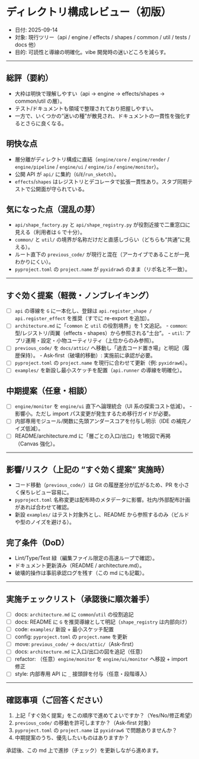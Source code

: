 # ディレクトリ構成レビュー（初版）

- 日付: 2025-09-14
- 対象: 現行ツリー（api / engine / effects / shapes / common / util / tests / docs 他）
- 目的: 可読性と導線の明確化。vibe 開発時の迷いどころを減らす。

---

## 総評（要約）
- 大枠は明快で理解しやすい（api → engine → effects/shapes → common/util の層）。
- テスト/ドキュメントも領域で整理されており把握しやすい。
- 一方で、いくつかの“迷いの種”が散見され、ドキュメントの一貫性を強化するとさらに良くなる。

## 明快な点
- 層分離がディレクトリ構成に直結（`engine/core` / `engine/render` / `engine/pipeline` / `engine/ui` / `engine/io` / `engine/monitor`）。
- 公開 API が `api/` に集約（`G`/`E`/`run_sketch`）。
- `effects`/`shapes` はレジストリとデコレータで拡張一貫性あり。スタブ同期テストで公開面が守られている。

## 気になった点（混乱の芽）
- `api/shape_factory.py` と `api/shape_registry.py` が役割近接で二重窓口に見える（利用者は `G` で十分）。
- `common/` と `util/` の境界が名称だけだと直感しづらい（どちらも“共通”に見える）。
- ルート直下の `previous_code/` が現行と混在（アーカイブであることが一見わかりにくい）。
- `pyproject.toml` の `project.name` が `pyxidraw5` のまま（リポ名と不一致）。

---

## すぐ効く提案（軽微・ノンブレイキング）
- [ ] `api` の導線を `G` に一本化し、登録は `api.register_shape / api.register_effect` を推奨（すでに re-export を追加）。
- [ ] `architecture.md` に「`common` と `util` の役割境界」を 1 文追記。
      - `common`: 型/レジストリ/両翼（effects・shapes）から参照される“土台”。
      - `util`: アプリ運用・設定・小物ユーティリティ（上位からのみ参照）。
- [ ] `previous_code/` を `docs/attic/` へ移動し「過去コード置き場」と明記（履歴保持）。
      - Ask-first（破壊的移動）: 実施前に承認が必要。
- [ ] `pyproject.toml` の `project.name` を現行に合わせて更新（例: `pyxidraw6`）。
- [ ] `examples/` を新設し最小スケッチを配置（`api.runner` の導線を明確化）。

## 中期提案（任意・相談）
- [ ] `engine/monitor` を `engine/ui` 直下へ論理統合（UI 系の探索コスト低減）。
      - 影響小。ただし import パス変更が発生するため移行ガイドが必要。
- [ ] 内部専用モジュール/関数に先頭アンダースコアを付与し明示（IDE の補完ノイズ低減）。
- [ ] README/architecture.md に「層ごとの入口/出口」を1枚図で再掲（Canvas 強化）。

---

## 影響/リスク（上記の “すぐ効く提案” 実施時）
- コード移動（`previous_code/`）は Git の履歴差分が広がるため、PR を小さく保ちレビュー容易に。
- `pyproject.toml` 名称変更は配布時のメタデータに影響。社内/外部配布計画があれば合わせて確認。
- 新設 `examples/` はテスト対象外とし、README から参照するのみ（ビルドや型のノイズを避ける）。

## 完了条件（DoD）
- Lint/Type/Test 緑（編集ファイル限定の高速ループで確認）。
- ドキュメント更新済み（README / architecture.md）。
- 破壊的操作は事前承認ログを残す（この md にも記載）。

---

## 実施チェックリスト（承認後に順次着手）
- [ ] docs: `architecture.md` に `common`/`util` の役割追記
- [ ] docs: README に `G` を推奨導線として明記（`shape_registry` は内部向け）
- [ ] code: `examples/` 新設 + 最小スケッチ配置
- [ ] config: `pyproject.toml` の `project.name` を更新
- [ ] move: `previous_code/` → `docs/attic/`（Ask-first）
- [ ] docs: `architecture.md` に入口/出口の図を追記（任意）
- [ ] refactor: （任意）`engine/monitor` を `engine/ui/monitor` へ移設 + import 修正
- [ ] style: 内部専用 API に `_` 接頭辞を付与（任意・段階導入）

---

## 確認事項（ご回答ください）
1) 上記「すぐ効く提案」をこの順序で進めてよいですか？（Yes/No/修正希望）
2) `previous_code/` の移動を許可しますか？（Ask-first 対象）
3) `pyproject.toml` の `project.name` は `pyxidraw6` で問題ありませんか？
4) 中期提案のうち、優先したいものはありますか？

承認後、この md 上で進捗（チェック）を更新しながら進めます。
